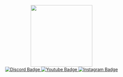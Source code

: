 <div id="header" align="center">
  <img src="https://media.discordapp.net/attachments/990311525904433172/1006585031688454194/DarkCodes_-_Logo.png"?width=545&height=545" width="200"/>
</div>
<div id="badges" align="center">
<a href="https://github.com/darknesss2">
  <img src="https://img.shields.io/badge/Discord-royalblue?style=for-the-badge&logo=Discord&logoColor=white" alt="Discord Badge"/>
  </a>
  <a href="https://github.com/darknesss2">
  <img src="https://img.shields.io/badge/YouTube-red?style=for-the-badge&logo=youtube&logoColor=white" alt="Youtube Badge"/>
</a>
<a href="https://github.com/darknesss2">
  <img src="https://img.shields.io/badge/Instagram-deeppink?style=for-the-badge&logo=instagram&logoColor=white" alt="Instagram Badge"/>
</a>
</div>
<div align="center">
  <img src="https://komarev.com/ghpvc/?username=darknesss2&style=flat-square&color=blue" alt=""/>
</div>
